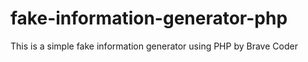 # fake-information-generator-php
This is a simple fake information generator using PHP by Brave Coder
